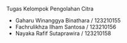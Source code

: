Tugas Kelompok Pengolahan Citra
  - Gaharu Winanggya Binathara / 123210155
  - Fachrulikhza Ilham Santosa / 123210156
  - Nayaka Rafif Sutaprawira   / 123210158
